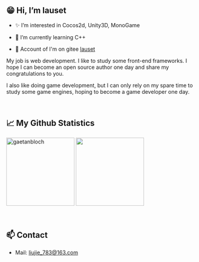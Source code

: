 
## 😁 Hi, I’m lauset

- ✨ I’m interested in Cocos2d, Unity3D, MonoGame

- 📖 I’m currently learning C++

- 🤪 Account of I'm on gitee [lauset](https://gitee.com/lauset)

My job is web development. I like to study some front-end frameworks. I hope I can become an open source author one day and share my congratulations to you.

I also like doing game development, but I can only rely on my spare time to study some game engines, hoping to become a game developer one day.

<br>

## 📈 My Github Statistics

<p>
  <img height="180em" src="https://github-readme-stats.vercel.app/api?username=lauset&show_icons=true&locale=en&hide_border=true" alt="gaetanbloch"/>
  <img height="180em" src="https://github-readme-stats.vercel.app/api/top-langs/?username=lauset&show_icons=true&hide_border=true&layout=compact&langs_count=8"/> 
</p>

<br>

## 📫 Contact 

- Mail: liujie_783@163.com
